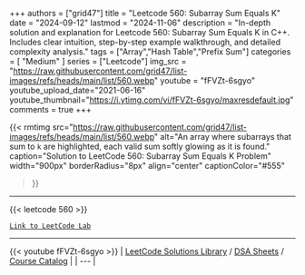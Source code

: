 
+++
authors = ["grid47"]
title = "Leetcode 560: Subarray Sum Equals K"
date = "2024-09-12"
lastmod = "2024-11-06"
description = "In-depth solution and explanation for Leetcode 560: Subarray Sum Equals K in C++. Includes clear intuition, step-by-step example walkthrough, and detailed complexity analysis."
tags = ["Array","Hash Table","Prefix Sum"]
categories = [
    "Medium"
]
series = ["Leetcode"]
img_src = "https://raw.githubusercontent.com/grid47/list-images/refs/heads/main/list/560.webp"
youtube = "fFVZt-6sgyo"
youtube_upload_date="2021-06-16"
youtube_thumbnail="https://i.ytimg.com/vi/fFVZt-6sgyo/maxresdefault.jpg"
comments = true
+++


{{< rmtimg 
    src="https://raw.githubusercontent.com/grid47/list-images/refs/heads/main/list/560.webp" 
    alt="An array where subarrays that sum to `k` are highlighted, each valid sum softly glowing as it is found."
    caption="Solution to LeetCode 560: Subarray Sum Equals K Problem"
    width="900px"
    borderRadius="8px"
    align="center" 
    captionColor="#555"
>}}
---
{{< leetcode 560 >}}

[`Link to LeetCode Lab`](https://leetcode.com/problems/subarray-sum-equals-k/description/)

---
{{< youtube fFVZt-6sgyo >}}
| [LeetCode Solutions Library](https://grid47.xyz/leetcode/) / [DSA Sheets](https://grid47.xyz/sheets/) / [Course Catalog](https://grid47.xyz/courses/) |
| --- |
